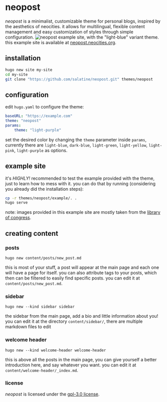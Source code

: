 # neopost
*neopost* is a minimalist, customizable theme for personal blogs, inspired by the aesthetics of neocities. it allows for multilingual, flexible content management and easy customization of styles through simple configuration.
![neopost example site, with the "light-blue" variant theme.](https://raw.githubusercontent.com/salatine/neopost/main/images/screenshot.png)
this example site is available at [neopost.neocities.org](https://neopost.neocities.org).

## installation
```bash
hugo new site my-site
cd my-site
git clone "https://github.com/salatine/neopost.git" themes/neopost
```


## configuration
edit `hugo.yaml` to configure the theme:
```yaml
baseURL: "https://example.com"
theme: "neopost"
params:
    theme: "light-purple"
```
set the desired color by changing the `theme` parameter inside `params`, currently there are `light-blue`, `dark-blue`, `light-green`, `light-yellow`, `light-pink`, `light-purple` as options.


## example site
it's *HIGHLY!* recommended to test the example provided with the theme, just to learn how to mess with it. you can do that by running (considering you already did the installation steps):
```bash
cp -r themes/neopost/example/. .
hugo serve
```
note: images provided in this example site are mostly taken from the [library of congress](https://www.loc.gov/free-to-use/cats/).

## creating content

### posts
```
hugo new content/posts/new_post.md
```
this is most of your stuff, a post will appear at the main page and each one will have a page for itself. you can also attribute tags to your posts, which then can be filtered to easily find specific posts.
you can edit it at `content/posts/new_post.md`.


### sidebar
```
hugo new --kind sidebar sidebar
```
the sidebar from the main page, add a bio and little information about you!
you can edit it at the directory `content/sidebar/`, there are multiple markdown files to edit


### welcome header
```
hugo new --kind welcome-header welcome-header
```
this is above all the posts in the main page, you can give yourself a better introduction here, and say whatever you want.
you can edit it at `content/welcome-header/_index.md`.


### license
*neopost* is licensed under the [gpl-3.0 license](https://raw.githubusercontent.com/salatine/neopost/main/LICENSE).
